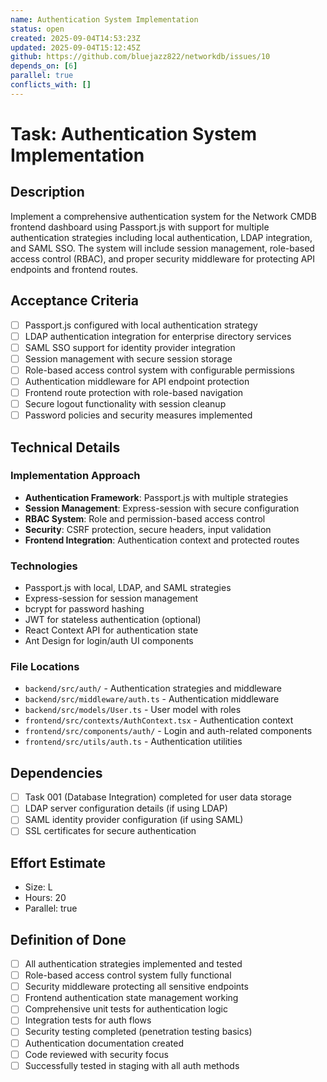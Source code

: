 ```yaml
---
name: Authentication System Implementation
status: open
created: 2025-09-04T14:53:23Z
updated: 2025-09-04T15:12:45Z
github: https://github.com/bluejazz822/networkdb/issues/10
depends_on: [6]
parallel: true
conflicts_with: []
---
```


# Task: Authentication System Implementation

## Description
Implement a comprehensive authentication system for the Network CMDB frontend dashboard using Passport.js with support for multiple authentication strategies including local authentication, LDAP integration, and SAML SSO. The system will include session management, role-based access control (RBAC), and proper security middleware for protecting API endpoints and frontend routes.

## Acceptance Criteria
- [ ] Passport.js configured with local authentication strategy
- [ ] LDAP authentication integration for enterprise directory services
- [ ] SAML SSO support for identity provider integration
- [ ] Session management with secure session storage
- [ ] Role-based access control system with configurable permissions
- [ ] Authentication middleware for API endpoint protection
- [ ] Frontend route protection with role-based navigation
- [ ] Secure logout functionality with session cleanup
- [ ] Password policies and security measures implemented

## Technical Details
### Implementation Approach
- **Authentication Framework**: Passport.js with multiple strategies
- **Session Management**: Express-session with secure configuration
- **RBAC System**: Role and permission-based access control
- **Security**: CSRF protection, secure headers, input validation
- **Frontend Integration**: Authentication context and protected routes

### Technologies
- Passport.js with local, LDAP, and SAML strategies
- Express-session for session management
- bcrypt for password hashing
- JWT for stateless authentication (optional)
- React Context API for authentication state
- Ant Design for login/auth UI components

### File Locations
- `backend/src/auth/` - Authentication strategies and middleware
- `backend/src/middleware/auth.ts` - Authentication middleware
- `backend/src/models/User.ts` - User model with roles
- `frontend/src/contexts/AuthContext.tsx` - Authentication context
- `frontend/src/components/auth/` - Login and auth-related components
- `frontend/src/utils/auth.ts` - Authentication utilities

## Dependencies
- [ ] Task 001 (Database Integration) completed for user data storage
- [ ] LDAP server configuration details (if using LDAP)
- [ ] SAML identity provider configuration (if using SAML)
- [ ] SSL certificates for secure authentication

## Effort Estimate
- Size: L
- Hours: 20
- Parallel: true

## Definition of Done
- [ ] All authentication strategies implemented and tested
- [ ] Role-based access control system fully functional
- [ ] Security middleware protecting all sensitive endpoints
- [ ] Frontend authentication state management working
- [ ] Comprehensive unit tests for authentication logic
- [ ] Integration tests for auth flows
- [ ] Security testing completed (penetration testing basics)
- [ ] Authentication documentation created
- [ ] Code reviewed with security focus
- [ ] Successfully tested in staging with all auth methods
